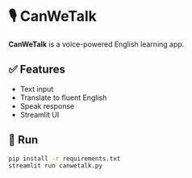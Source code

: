 # 🎙️ CanWeTalk

**CanWeTalk** is a voice-powered English learning app.

## ✅ Features
- Text input
- Translate to fluent English
- Speak response
- Streamlit UI

## 🔧 Run
```bash
pip install -r requirements.txt
streamlit run canwetalk.py
